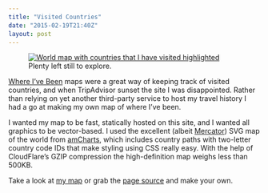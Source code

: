 ```yaml
---
title: "Visited Countries"
date: "2015-02-19T21:40Z"
layout: post
---
```


<figure>
    <a href="/projects/visited-countries/">
        <img src="/images/visited-countries-small.png" srcset="/images/visited-countries-medium.png 1x, /images/visited-countries-large.png 2x" alt="World map with countries that I have visited highlighted">
    </a>
    <figcaption>Plenty left still to explore.</figcaption>
</figure>

[Where I’ve Been](http://www.whereivebeen.com) maps were a great way of keeping track of visited countries, and when TripAdvisor sunset the site I was disappointed. Rather than relying on yet another third-party service to host my travel history I had a go at making my own map of where I’ve been.

I wanted my map to be fast, statically hosted on this site, and I wanted all graphics to be vector-based. I used the excellent (albeit [Mercator](http://en.wikipedia.org/wiki/Mercator_projection)) SVG map of the world from [amCharts](http://www.amcharts.com/svg-maps), which includes country paths with two-letter country code IDs that make styling using CSS really easy. With the help of CloudFlare’s GZIP compression the high-definition map weighs less than 500KB.

Take a look at [my map](/projects/visited-countries/) or grab the [page source](https://raw.githubusercontent.com/danleech/danleech.com/gh-pages/projects/visited-countries/index.html) and make your own.